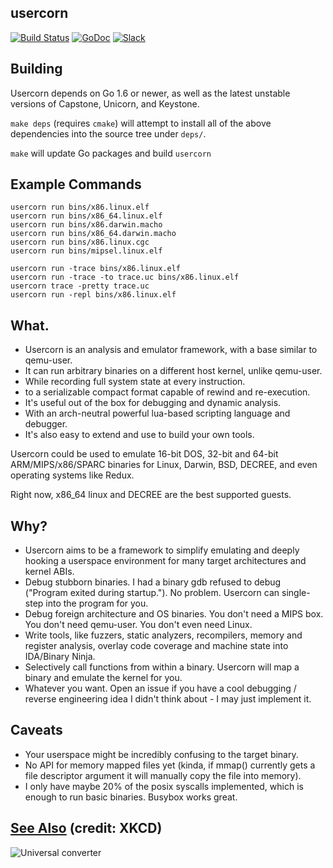 usercorn
----

[![Build Status](https://travis-ci.org/lunixbochs/usercorn.svg?branch=master)](https://travis-ci.org/lunixbochs/usercorn)
[![GoDoc](https://godoc.org/github.com/lunixbochs/usercorn?status.svg)](https://godoc.org/github.com/lunixbochs/usercorn)
[![Slack](https://lunixbochs.herokuapp.com/badge.svg)](https://lunixbochs.herokuapp.com/)

Building
---

Usercorn depends on Go 1.6 or newer, as well as the latest unstable versions of Capstone, Unicorn, and Keystone.

`make deps` (requires `cmake`) will attempt to install all of the above dependencies into the source tree under `deps/`.

`make` will update Go packages and build `usercorn`

Example Commands
---

    usercorn run bins/x86.linux.elf
    usercorn run bins/x86_64.linux.elf
    usercorn run bins/x86.darwin.macho
    usercorn run bins/x86_64.darwin.macho
    usercorn run bins/x86.linux.cgc
    usercorn run bins/mipsel.linux.elf

    usercorn run -trace bins/x86.linux.elf
    usercorn run -trace -to trace.uc bins/x86.linux.elf
    usercorn trace -pretty trace.uc
    usercorn run -repl bins/x86.linux.elf

What.
----

- Usercorn is an analysis and emulator framework, with a base similar to qemu-user.
- It can run arbitrary binaries on a different host kernel, unlike qemu-user.
- While recording full system state at every instruction.
- to a serializable compact format capable of rewind and re-execution.
- It's useful out of the box for debugging and dynamic analysis.
- With an arch-neutral powerful lua-based scripting language and debugger.
- It's also easy to extend and use to build your own tools.

Usercorn could be used to emulate 16-bit DOS, 32-bit and 64-bit ARM/MIPS/x86/SPARC binaries for Linux, Darwin, BSD, DECREE, and even operating systems like Redux.

Right now, x86\_64 linux and DECREE are the best supported guests.

Why?
----

- Usercorn aims to be a framework to simplify emulating and deeply hooking a userspace environment for many target architectures and kernel ABIs.
- Debug stubborn binaries. I had a binary gdb refused to debug ("Program exited during startup."). No problem. Usercorn can single-step into the program for you.
- Debug foreign architecture and OS binaries. You don't need a MIPS box. You don't need qemu-user. You don't even need Linux.
- Write tools, like fuzzers, static analyzers, recompilers, memory and register analysis, overlay code coverage and machine state into IDA/Binary Ninja.
- Selectively call functions from within a binary. Usercorn will map a binary and emulate the kernel for you.
- Whatever you want. Open an issue if you have a cool debugging / reverse engineering idea I didn't think about - I may just implement it.

Caveats
----

- Your userspace might be incredibly confusing to the target binary.
- No API for memory mapped files yet (kinda, if mmap() currently gets a file descriptor argument it will manually copy the file into memory).
- I only have maybe 20% of the posix syscalls implemented, which is enough to run basic binaries. Busybox works great.

[See Also](https://xkcd.com/1406/) (credit: XKCD)
----
![Universal converter](https://imgs.xkcd.com/comics/universal_converter_box.png)
